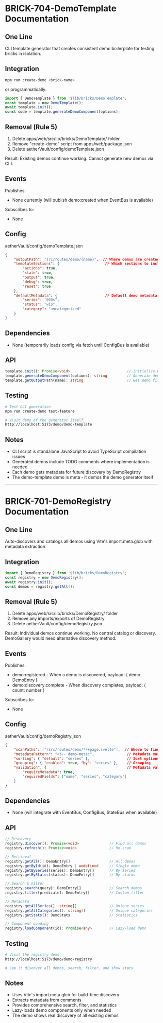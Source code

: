 # BRICK-704-DemoTemplate Documentation

## One Line
CLI template generator that creates consistent demo boilerplate for testing bricks in isolation.

## Integration
```bash
npm run create-demo <brick-name>
```
or programmatically:
```typescript
import { DemoTemplate } from '$lib/bricks/DemoTemplate';
const template = new DemoTemplate();
await template.init();
const code = template.generateDemoComponent(options);
```

## Removal (Rule 5)

1. Delete apps/web/src/lib/bricks/DemoTemplate/ folder
2. Remove "create-demo" script from apps/web/package.json
3. Delete aetherVault/config/demoTemplate.json

Result: Existing demos continue working. Cannot generate new demos via CLI.

## Events

Publishes:
  - None currently (will publish demo:created when EventBus is available)

Subscribes to:
  - None

## Config

aetherVault/config/demoTemplate.json
```json
{
    "outputPath": "src/routes/demo/{name}",  // Where demos are created
    "templateSections": {                     // Which sections to include
        "actions": true,
        "state": true,
        "output": true,
        "debug": true,
        "reset": true
    },
    "defaultMetadata": {                      // Default demo metadata
        "series": "000s",
        "status": "wip",
        "category": "uncategorized"
    }
}
```

## Dependencies

  - None (temporarily loads config via fetch until ConfigBus is available)

## API

```typescript
template.init(): Promise<void>                          // Initialize with config
template.generateDemoComponent(options): string         // Generate demo code
template.getOutputPath(name): string                    // Get demo file path
```

## Testing

```bash
# Test CLI generation
npm run create-demo test-feature

# Visit demo of the generator itself
http://localhost:5173/demo/demo-template
```

## Notes

- CLI script is standalone JavaScript to avoid TypeScript compilation issues
- Generated demos include TODO comments where implementation is needed
- Each demo gets metadata for future discovery by DemoRegistry
- The demo-template demo is meta - it demos the demo generator itself

---

# BRICK-701-DemoRegistry Documentation

## One Line
Auto-discovers and catalogs all demos using Vite's import.meta.glob with metadata extraction.

## Integration
```typescript
import { DemoRegistry } from '$lib/bricks/DemoRegistry';
const registry = new DemoRegistry();
await registry.init();
const demos = registry.getAll();
```

## Removal (Rule 5)

1. Delete apps/web/src/lib/bricks/DemoRegistry/ folder
2. Remove any imports/exports of DemoRegistry
3. Delete aetherVault/config/demoRegistry.json

Result: Individual demos continue working. No central catalog or discovery. DemoGallery would need alternative discovery method.

## Events

Publishes:
  - demo:registered - When a demo is discovered, payload: { demo: DemoEntry }
  - demo:discovery:complete - When discovery completes, payload: { count: number }

Subscribes to:
  - None

## Config

aetherVault/config/demoRegistry.json
```json
{
    "scanPaths": ["/src/routes/demo/*/+page.svelte"],  // Where to find demos
    "metadataPattern": "<!-- demo-meta:",               // Metadata marker
    "sorting": { "default": "series" },                 // Sort options
    "grouping": { "enabled": true, "by": "series" },    // Grouping
    "validation": {                                     // Metadata validation
        "requireMetadata": true,
        "requiredFields": ["name", "series", "category"]
    }
}
```

## Dependencies

  - None (will integrate with EventBus, ConfigBus, StateBus when available)

## API

```typescript
// Discovery
registry.discover(): Promise<void>              // Find all demos
registry.refresh(): Promise<void>               // Re-scan

// Retrieval  
registry.getAll(): DemoEntry[]                  // All demos
registry.getById(id): DemoEntry | undefined     // Single demo
registry.getBySeries(series): DemoEntry[]       // By series
registry.getByStatus(status): DemoEntry[]       // By status

// Search & Filter
registry.search(query): DemoEntry[]             // Search demos
registry.filter(predicate): DemoEntry[]         // Custom filter

// Metadata
registry.getAllSeries(): string[]               // Unique series
registry.getAllCategories(): string[]           // Unique categories
registry.getStats(): DemoStats                  // Statistics

// Component Loading
registry.loadComponent(id): Promise<any>        // Lazy-load demo
```

## Testing

```bash
# Visit the registry demo
http://localhost:5173/demo/demo-registry

# See it discover all demos, search, filter, and show stats
```

## Notes

- Uses Vite's import.meta.glob for build-time discovery
- Extracts metadata from <!-- demo-meta: {...} --> comments
- Provides comprehensive search, filter, and statistics
- Lazy-loads demo components only when needed
- The demo shows real discovery of all existing demos